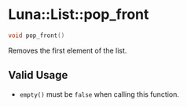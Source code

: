 # Luna::List::pop_front

```c++
void pop_front()
```

Removes the first element of the list. 



## Valid Usage
* `empty()` must be `false` when calling this function. 

